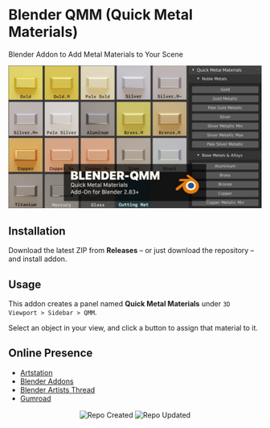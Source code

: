 # Blender QMM (Quick Metal Materials)

Blender Addon to Add Metal Materials to Your Scene

![Blender QLE Screenshot](https://github.com/don1138/blender-qmm/blob/main/blender-qmm.jpg)

## Installation

Download the latest ZIP from **Releases** – or just download the repository – and install addon.

## Usage

This addon creates a panel named **Quick Metal Materials** under ``3D Viewport > Sidebar > QMM``.

Select an object in your view, and click a button to assign that material to it.

## Online Presence

- [Artstation](https://www.artstation.com/marketplace/p/p88LG/blender-qmm-quick-metal-materials)
- [Blender Addons](https://blender-addons.org/quick-metal-materials/)
- [Blender Artists Thread](https://blenderartists.org/t/blender-qmm-quick-metal-materials-free-addon/1290433)
- [Gumroad](https://gumroad.com/l/blender-qmm)

<p align="center">
  <img align="center" src="https://badges.pufler.dev/created/don1138/blender-qmm?style=for-the-badge&colorA=222&colorB=48684b" alt="Repo Created">
  <img align="center" src="https://badges.pufler.dev/updated/don1138/blender-qmm?style=for-the-badge&colorA=222&colorB=48684b" alt="Repo Updated">
</p>
